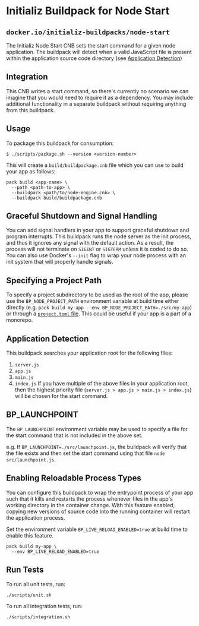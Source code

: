 # Initializ Buildpack for Node Start
## `docker.io/initializ-buildpacks/node-start`

The Initializ Node Start CNB sets the start command for a given node application. The buildpack will detect when a valid JavaScript file is present within the application source code directory (see [Application Detection](#application-detection))

## Integration

This CNB writes a start command, so there's currently no scenario we can imagine that you would need to require it as a dependency. You may include additional functionality in a separate buildpack without requiring anything from this buildpack.

## Usage

To package this buildpack for consumption:

```shell
$ ./scripts/package.sh --version <version-number>
```

This will create a `build/buildpackage.cnb` file which you can use to build your app as follows:
```shell
pack build <app-name> \
  --path <path-to-app> \
  --buildpack <path/to/node-engine.cnb> \
  --buildpack build/buildpackage.cnb
```

## Graceful Shutdown and Signal Handling

You can add signal handlers in your app to support graceful shutdown and program interrupts. This buildpack runs the node server as the init process, and thus it ignores any signal with the default action. As a result, the process will not terminate on `SIGINT` or `SIGTERM` unless it is coded to do so. You can also use Docker's `--init` flag to wrap your node process with an init system that will properly handle signals.

## Specifying a Project Path

To specify a project subdirectory to be used as the root of the app, please use the `BP_NODE_PROJECT_PATH` environment variable at build time either directly (e.g. `pack build my-app --env BP_NODE_PROJECT_PATH=./src/my-app`) or through a [`project.toml` file](https://github.com/buildpacks/spec/blob/main/extensions/project-descriptor.md). This could be useful if your app is a part of a monorepo.

## Application Detection

This buildpack searches your application root for the following files:
1. `server.js`
2. `app.js`
3. `main.js`
4. `index.js`
If you have multiple of the above files in your application root, then the highest priority file (`server.js > app.js > main.js > index.js`) will be chosen for the start command.

## BP_LAUNCHPOINT

The `BP_LAUNCHPOINT` environment variable may be used to specify a file for the start command that is not included in the above set.

e.g. If `BP_LAUNCHPOINT=./src/launchpoint.js`, the buildpack will verify that the file exists and then set the start command using that file `node src/launchpoint.js`.

## Enabling Reloadable Process Types

You can configure this buildpack to wrap the entrypoint process of your app such that it kills and restarts the process whenever files in the app's working directory in the container change. With this feature enabled, copying new versions of source code into the running container will restart the application process.

Set the environment variable `BP_LIVE_RELOAD_ENABLED=true` at build time to enable this feature.

```shell
pack build my-app \
  --env BP_LIVE_RELOAD_ENABLED=true
```

## Run Tests

To run all unit tests, run:
```shell
./scripts/unit.sh
```

To run all integration tests, run:
```shell
./scripts/integration.sh
```
